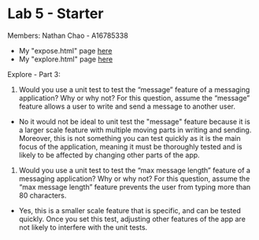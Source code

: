 # Lab 5 - Starter
Members:
Nathan Chao - A16785338


- My "expose.html" page [here](choochoochao.github.io/Lab5-Starter/expose.html)
- My "explore.html" page [here](choochoochao.github.io/Lab5-Starter/explore.html)

Explore - Part 3: 

1) Would you use a unit test to test the “message” feature of a messaging application? Why or why not? For this question, assume the “message” feature allows a user to write and send a message to another user.
- No it would not be ideal to unit test the "message" feature because it is a larger scale feature with multiple moving parts in writing and sending. Moreover, this is not something you can test quickly as it is the main focus of the application, meaning it must be thoroughly tested and is likely to be affected by changing other parts of the app. 

1) Would you use a unit test to test the “max message length” feature of a messaging application? Why or why not? For this question, assume the “max message length” feature prevents the user from typing more than 80 characters.
- Yes, this is a smaller scale feature that is specific, and can be tested quickly. Once you set this test, adjusting other features of the app are not likely to interfere with the unit tests.